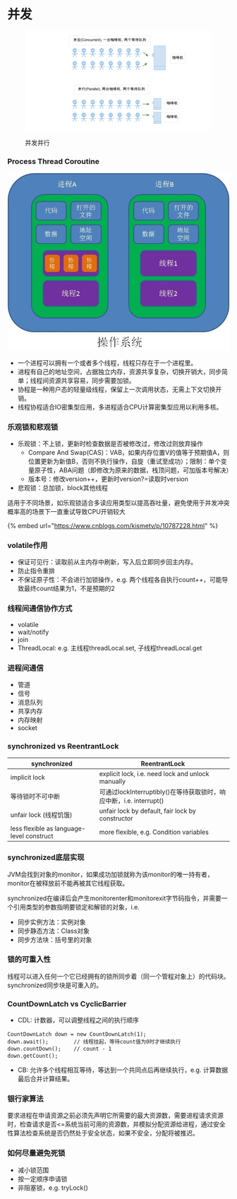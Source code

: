 # 并发

<figure><img src="../../.gitbook/assets/concurrent_and_parallel.png" alt=""><figcaption><p>并发并行</p></figcaption></figure>

### Process Thread Coroutine

![](../../.gitbook/assets/协程.jpeg)

* 一个进程可以拥有一个或者多个线程，线程只存在于一个进程里。
* 进程有自己的地址空间，占据独立内存，资源共享复杂，切换开销大，同步简单；线程间资源共享容易，同步需要加锁。
* 协程是一种用户态的轻量级线程，保留上一次调用状态，无需上下文切换开销。
* 线程协程适合IO密集型应用，多进程适合CPU计算密集型应用以利用多核。

### 乐观锁和悲观锁

* 乐观锁：不上锁，更新时检查数据是否被修改过，修改过则放弃操作
  * Compare And Swap(CAS)：VAB，如果内存位置V的值等于预期值A，则位置更新为新值B，否则不执行操作，自旋（重试至成功）；限制：单个变量原子性，ABA问题（即修改为原来的数据，栈顶问题，可加版本号解决）
  * 版本号：修改version++，更新时version?=读取时version
* 悲观锁：总加锁，block其他线程

适用于不同场景，如乐观锁适合多读应用类型以提高吞吐量，避免使用于并发冲突概率高的场景下一直重试导致CPU开销较大

{% embed url="https://www.cnblogs.com/kismetv/p/10787228.html" %}

### volatile作用

* 保证可见行：读取前从主内存中刷新，写入后立即同步回主内存。
* 防止指令重排
* 不保证原子性：不会进行加锁操作，e.g. 两个线程各自执行count++，可能导致最终count结果为1，不是预期的2

### 线程间通信协作方式

* volatile
* wait/notify
* join
* ThreadLocal: e.g. 主线程threadLocal.set, 子线程threadLocal.get

### 进程间通信

* 管道
* 信号
* 消息队列
* 共享内存
* 内存映射
* socket

### synchronized vs ReentrantLock

| synchronized                              | ReentrantLock                                       |
| ----------------------------------------- | --------------------------------------------------- |
| implicit lock                             | explicit lock, i.e. need lock and unlock manually   |
| 等待锁时不可中断                                  | 可通过lockInterruptibly()在等待获取锁时，响应中断，i.e. interrupt() |
| unfair lock (线程饥饿)                        | unfair lock by default, fair lock by constructor    |
| less flexible as language-level construct | more flexible, e.g. Condition variables             |

### synchronized底层实现

JVM会找到对象的monitor，如果成功加锁就称为该monitor的唯一持有者，monitor在被释放前不能再被其它线程获取。

synchronized在编译后会产生monitorenter和monitorexit字节码指令，并需要一个引用类型的参数指明要锁定和解锁的对象，i.e.

* 同步实例方法：实例对象
* 同步静态方法：Class对象
* 同步方法块：括号里的对象

### 锁的可重入性

线程可以进入任何一个它已经拥有的锁所同步着（同一个管程对象上）的代码块。synchronized同步块是可重入的。

### CountDownLatch vs CyclicBarrier

* CDL: 计数器，可以调整线程之间的执行顺序

```
CountDownLatch down = new CountDownLatch(1);
down.await();        // 线程挂起，等待count值为0时才继续执行
down.countDown();    // count - 1
down.getCount();
```

* CB: 允许多个线程相互等待，等达到一个共同点后再继续执行，e.g. 计算数据最后合并计算结果。

### 银行家算法

要求进程在申请资源之前必须先声明它所需要的最大资源数，需要进程请求资源时，检查请求是否<=系统当前可用的资源数，并模拟分配资源给进程，通过安全性算法检查系统是否仍然处于安全状态，如果不安全，分配将被推迟。

### 如何尽量避免死锁

* 减小锁范围
* 按一定顺序申请锁
* 非阻塞锁，e.g. tryLock()
